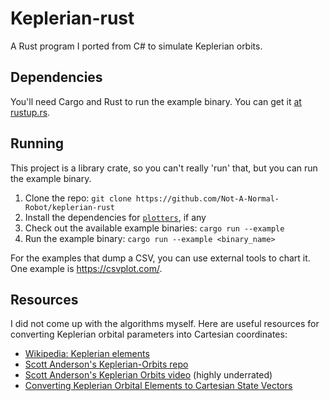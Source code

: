 # Keplerian-rust
A Rust program I ported from C# to simulate Keplerian orbits.

## Dependencies
You'll need Cargo and Rust to run the example binary. You can get it [at rustup.rs](https://rustup.rs/).

## Running
This project is a library crate, so you can't really 'run' that, but you can run the example binary.  
1. Clone the repo: `git clone https://github.com/Not-A-Normal-Robot/keplerian-rust`
2. Install the dependencies for [`plotters`](https://crates.io/crates/plotters#dependencies), if any
3. Check out the available example binaries: `cargo run --example`
4. Run the example binary: `cargo run --example <binary_name>`

For the examples that dump a CSV, you can use external tools to chart it.  
One example is https://csvplot.com/.

## Resources
I did not come up with the algorithms myself. Here are useful resources for converting Keplerian orbital parameters into Cartesian coordinates:  
- [Wikipedia: Keplerian elements](https://en.wikipedia.org/wiki/Orbital_elements)
- [Scott Anderson's Keplerian-Orbits repo](https://github.com/ScottyRAnderson/Keplerian-Orbits)
- [Scott Anderson's Keplerian Orbits video](https://www.youtube.com/watch?v=t89De819YMA) (highly underrated)
- [Converting Keplerian Orbital Elements to Cartesian State Vectors](https://downloads.rene-schwarz.com/download/M001-Keplerian_Orbit_Elements_to_Cartesian_State_Vectors.pdf)